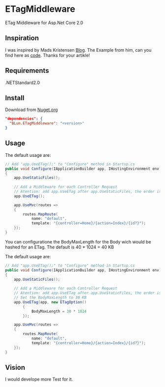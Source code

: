 # ETagMiddleware
ETag Middleware for Asp.Net Core 2.0

## Inspiration
I was inspired by Mads Kristensen 
[Blog](https://madskristensen.net/blog/send-etag-headers-in-aspnet-core/). The Example from him, can you find here as 
[code](https://gist.github.com/madskristensen/36357b1df9ddbfd123162cd4201124c4).
Thanks for your artikle!

## Requirements
.NETStandard2.0

## Install
Download from [Nuget.org](https://www.nuget.org/packages/BLun.ETagMiddleware/)
```json
"dependencies": {
  "BLun.ETagMiddleware": "<version>"
}
```

## Usage
The default usage are:
```c# 
// Add "app.UseETag();" to "Configure" method in Startup.cs
public void Configure(IApplicationBuilder app, IHostingEnvironment env)
{
    app.UseStaticFiles();
    
    // Add a Middleware for each Controller Request
    // Atention: add app.UseETag after app.UseStaticFiles, the order is important
    app.UseETag();

    app.UseMvc(routes =>
    {
        routes.MapRoute(
            name: "default",
            template: "{controller=Home}/{action=Index}/{id?}");
    });
}
```

You can configuratione the BodyMaxLength for the Body wich would be hashed for an ETag.
The default is 40 * 1024 = 40 KB

The default usage are:
```c# 
// Add "app.UseETag();" to "Configure" method in Startup.cs
public void Configure(IApplicationBuilder app, IHostingEnvironment env)
{
    app.UseStaticFiles();
    
    // Add a Middleware for each Controller Request
    // Atention: add app.UseETag after app.UseStaticFiles, the order is important
    // Set the BodyMaxLength to 30 KB
    app.UseETag(app, new ETagOption()
        {
            BodyMaxLength = 30 * 1024
        });

    app.UseMvc(routes =>
    {
        routes.MapRoute(
            name: "default",
            template: "{controller=Home}/{action=Index}/{id?}");
    });
}
```

## Vision
I would develope more Test for it.
